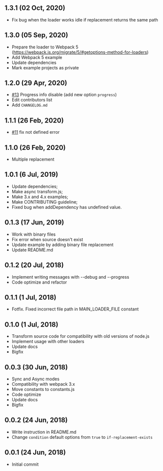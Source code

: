 ## 1.3.1 (02 Oct, 2020)

* Fix bug when the loader works idle if replacement returns the same path

## 1.3.0 (05 Sep, 2020)

* Prepare the loader to Webpack 5 (https://webpack.js.org/migrate/5/#getoptions-method-for-loaders)
* Add Webpack 5 example
* Update dependencies
* Mark example projects as private

## 1.2.0 (29 Apr, 2020)

* [#13](https://github.com/vyushin/file-replace-loader/issues/13) Progress info disable (add new option `progress`)
* Edit contributors list
* Add `CHANGELOG.md`

## 1.1.1 (26 Feb, 2020)

* [#11](https://github.com/vyushin/file-replace-loader/pull/11) fix not defined error

## 1.1.0 (26 Feb, 2020)

* Multiple replacement

## 1.0.1 (6 Jul, 2019)

* Update dependencies;
* Make async transform.js;
* Make 3.x and 4.x examples;
* Make CONTRIBUTING guideline;
* Fixed bug when addDependency has undefined value.

## 0.1.3 (17 Jun, 2019)

* Work with binary files
* Fix error when source doesn't exist
* Update example by adding binary file replacement
* Update README.md

## 0.1.2 (20 Jul, 2018)

* Implement writing messages with --debug and --progress
* Code optimize and refactor

## 0.1.1 (1 Jul, 2018)

* Fotfix. Fixed incorrect file path in MAIN_LOADER_FILE constant

## 0.1.0 (1 Jul, 2018)

* Transform source code for compatibility with old versions of node.js
* Implement usage with other loaders
* Update docs
* Bigfix

## 0.0.3 (30 Jun, 2018)

* Sync and Async modes
* Compatibility with webpack 3.x
* Move constants to constants.js
* Code optimize
* Update docs
* Bigfix

## 0.0.2 (24 Jun, 2018)

* Write instruction in README.md
* Change `condition` default options from `true` to `if-replacement-exists`

## 0.0.1 (24 Jun, 2018)

* Initial commit